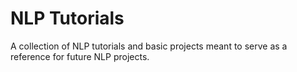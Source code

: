 # NLP Tutorials 

A collection of NLP tutorials and basic projects meant to serve as a reference for future NLP projects.